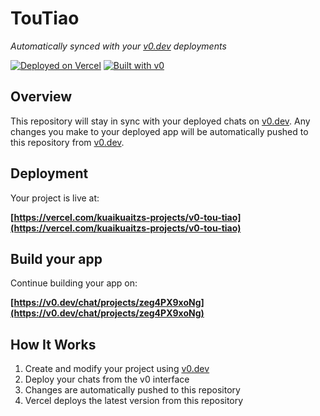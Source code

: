 # TouTiao

*Automatically synced with your [v0.dev](https://v0.dev) deployments*

[![Deployed on Vercel](https://img.shields.io/badge/Deployed%20on-Vercel-black?style=for-the-badge&logo=vercel)](https://vercel.com/kuaikuaitzs-projects/v0-tou-tiao)
[![Built with v0](https://img.shields.io/badge/Built%20with-v0.dev-black?style=for-the-badge)](https://v0.dev/chat/projects/zeg4PX9xoNg)

## Overview

This repository will stay in sync with your deployed chats on [v0.dev](https://v0.dev).
Any changes you make to your deployed app will be automatically pushed to this repository from [v0.dev](https://v0.dev).

## Deployment

Your project is live at:

**[https://vercel.com/kuaikuaitzs-projects/v0-tou-tiao](https://vercel.com/kuaikuaitzs-projects/v0-tou-tiao)**

## Build your app

Continue building your app on:

**[https://v0.dev/chat/projects/zeg4PX9xoNg](https://v0.dev/chat/projects/zeg4PX9xoNg)**

## How It Works

1. Create and modify your project using [v0.dev](https://v0.dev)
2. Deploy your chats from the v0 interface
3. Changes are automatically pushed to this repository
4. Vercel deploys the latest version from this repository
